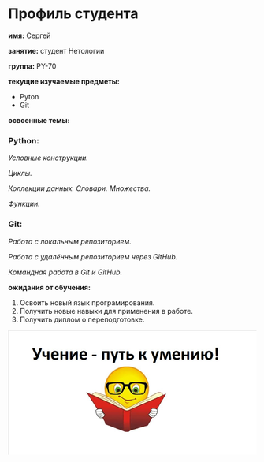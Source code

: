 # Профиль студента
**имя:** Сергей

**занятие:** cтудент Нетологии

**группа:** PY-70

**текущие изучаемые предметы:**

  - Pyton
  - Git
  
**освоенные темы:**
### Python: 
*Условные конструкции.*

*Циклы.*

*Коллекции данных. Словари. Множества.*

*Функции.*

### Git: 
*Работа с локальным репозиторием.*

*Работа с удалённым репозиторием через GitHub.*

*Командная работа в Git и GitHub.*

**ожидания от обучения:**

1. Освоить новый язык програмирования.
2. Получить новые навыки для применения в работе.
3. Получить диплом о переподготовке.

![Пословица](em.png)